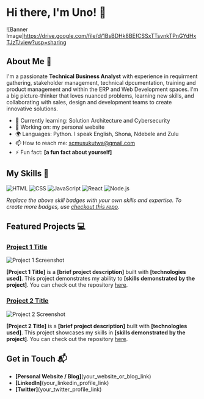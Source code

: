 # Hi there, I'm Uno! 👋

![Banner Image]https://drive.google.com/file/d/1BsBDHk8BEfCSSxTTsvnkTPnGYdHxTJzT/view?usp=sharing

## About Me 🚀

I'm a passionate **Technical Business Analyst** with experience in requirment gathering, stakeholder management, technical dpcumentation, training and product management and within the ERP and Web Development spaces. I'm a big picture-thinker that loves nuanced problems, learning new skills, and collaborating with sales, design and development teams to create innovative solutions.

- 🌱 Currently learning: Solution Architecture and Cybersecurity
- 🔭 Working on: my personal website
- 🌍 Languages: Python. I speak English, Shona, Ndebele and Zulu 
- 📫 How to reach me: scmusukutwa@gmail.com
- ⚡ Fun fact: **[a fun fact about yourself]**

## My Skills 🧠

![HTML](https://img.shields.io/badge/-HTML-E34F26?style=flat-square&logo=html5&logoColor=white)
![CSS](https://img.shields.io/badge/-CSS-1572B6?style=flat-square&logo=css3&logoColor=white)
![JavaScript](https://img.shields.io/badge/-JavaScript-F7DF1E?style=flat-square&logo=javascript&logoColor=black)
![React](https://img.shields.io/badge/-React-61DAFB?style=flat-square&logo=react&logoColor=black)
![Node.js](https://img.shields.io/badge/-Node.js-339933?style=flat-square&logo=node.js&logoColor=white)

*Replace the above skill badges with your own skills and expertise. To create more badges, use [checkout this repo](https://github.com/alexandresanlim/Badges4-README.md-Profile).*

## Featured Projects 💻

### [Project 1 Title](project_1_link)

![Project 1 Screenshot](project_1_screenshot_url)

**[Project 1 Title]** is a **[brief project description]** built with **[technologies used]**. This project demonstrates my ability to **[skills demonstrated by the project]**. You can check out the repository [here](project_1_repository_link).

### [Project 2 Title](project_2_link)

![Project 2 Screenshot](project_2_screenshot_url)

**[Project 2 Title]** is a **[brief project description]** built with **[technologies used]**. This project showcases my skills in **[skills demonstrated by the project]**. You can check out the repository [here](project_2_repository_link).

## Get in Touch 📬

- **[Personal Website / Blog]**(your_website_or_blog_link)
- **[LinkedIn]**(your_linkedin_profile_link)
- **[Twitter]**(your_twitter_profile_link)


